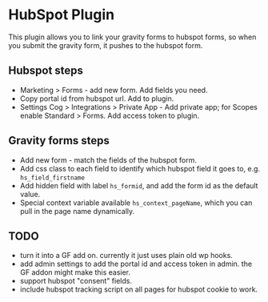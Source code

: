 # HubSpot Plugin

This plugin allows you to link your gravity forms to hubspot forms, so when you submit the gravity form, it pushes to the hubspot form.

## Hubspot steps

* Marketing > Forms - add new form. Add fields you need.
* Copy portal id from hubspot url. Add to plugin.
* Settings Cog > Integrations > Private App - Add private app; for Scopes enable Standard > Forms. Add access token to plugin.

## Gravity forms steps

* Add new form - match the fields of the hubspot form.
* Add css class to each field to identify which hubspot field it goes to, e.g. `hs_field_firstname`
* Add hidden field with label `hs_formid`, and add the form id as the default value.
* Special context variable available `hs_context_pageName`, which you can pull in the page name dynamically.

## TODO

* turn it into a GF add on. currently it just uses plain old wp hooks.
* add admin settings to add the portal id and access token in admin. the GF addon might make this easier.
* support hubspot "consent" fields.
* include hubspot tracking script on all pages for hubspot cookie to work.
